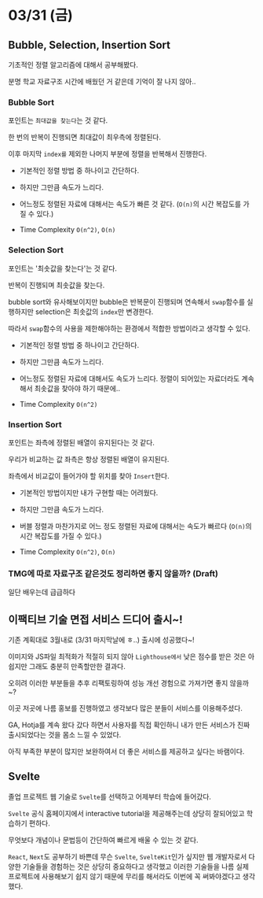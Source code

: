 # 03/31 (금)

## Bubble, Selection, Insertion Sort
기초적인 정렬 알고리즘에 대해서 공부해봤다.

분명 학교 자료구조 시간에 배웠던 거 같은데 기억이 잘 나지 않아..

### Bubble Sort
포인트는 `최대값을 찾는다`는 것 같다. 

한 번의 반복이 진행되면 최대값이 최우측에 정렬된다. 

이후 마지막 `index를` 제외한 나머지 부분에 정렬을 반복해서 진행한다.

- 기본적인 정렬 방법 중 하나이고 간단하다. 

- 하지만 그만큼 속도가 느리다.

- 어느정도 정렬된 자료에 대해서는 속도가 빠른 것 같다. (`O(n)`의 시간 복잡도를 가질 수 있다.)

- Time Complexity `O(n^2)`, `O(n)`

### Selection Sort
포인트는 '최솟값을 찾는다'는 것 같다.

반복이 진행되며 최솟값을 찾는다. 

bubble sort와 유사해보이지만 bubble은 반복문이 진행되며 연속해서 `swap`함수를 실행하지만 selection은 최솟값의 `index`만 변경한다.

따라서 `swap`함수의 사용을 제한해야하는 환경에서 적합한 방법이라고 생각할 수 있다.

- 기본적인 정렬 방법 중 하나이고 간단하다.

- 하지만 그만큼 속도가 느리다.

- 어느정도 정렬된 자료에 대해서도 속도가 느리다. 정렬이 되어있는 자료더라도 계속해서 최솟값을 찾아야 하기 때문에..

- Time Complexity `O(n^2)`

### Insertion Sort
포인트는 좌측에 정렬된 배열이 유지된다는 것 같다.

우리가 비교하는 값 좌측은 항상 정렬된 배열이 유지된다.

좌측에서 비교값이 들어가야 할 위치를 찾아 `Insert`한다.

- 기본적인 방법이지만 내가 구현할 때는 어려웠다.

- 하지만 그만큼 속도가 느리다.

- 버블 정렬과 마찬가지로 어느 정도 정렬된 자료에 대해서는 속도가 빠르다 (`O(n)`의 시간 복잡도를 가질 수 있다.)

- Time Complexity `O(n^2)`, `O(n)`


### TMG에 따로 자료구조 같은것도 정리하면 좋지 않을까? (Draft)
일단 배우는데 급급하다

## 이팩티브 기술 면접 서비스 드디어 출시~!
기존 계획대로 3월내로 (3/31 마지막날에 ㅎ..) 출시에 성공했다~!

이미지와 JS파일 최적화가 적절히 되지 않아 `Lighthouse에서` 낮은 점수를 받은 것은 아쉽지만 그래도 충분히 만족할만한 결과다.

오히려 이러한 부분들을 추후 리팩토링하여 성능 개선 경험으로 가져가면 좋지 않을까~? 

이곳 저곳에 나름 홍보를 진행하였고 생각보다 많은 분들이 서비스를 이용해주셨다.

GA, Hotja를 계속 왔다 갔다 하면서 사용자를 직접 확인하니 내가 만든 서비스가 진짜 출시되었다는 것을 몸소 느낄 수 있었다.

아직 부족한 부분이 많지만 보완하여서 더 좋은 서비스를 제공하고 싶다는 바램이다.

## Svelte
졸업 프로젝트 웹 기술로 `Svelte`를 선택하고 어제부터 학습에 들어갔다.

`Svelte` 공식 홈페이지에서 interactive tutorial을 제공해주는데 상당히 잘되어있고 학습하기 편하다.

무엇보다 개념이나 문법등이 간단하여 빠르게 배울 수 있는 것 같다.

`React`, `Next`도 공부하기 바쁜데 무슨 `Svelte`, `SvelteKit`인가 싶지만 웹 개발자로서 다양한 기술들을 경험하는 것은 상당히 중요하다고 생각했고 이러한 기술들을 나름 실제 프로젝트에 사용해보기 쉽지 않기 때문에 무리를 해서라도 이번에 꼭 써봐야겠다고 생각했다.


